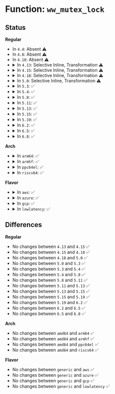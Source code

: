 # Function: <code>ww_mutex_lock</code>

## Status
<b>Regular</b>
<ul>
<li>
In <code>4.4</code>: Absent ⚠️
</li>
<li>
In <code>4.8</code>: Absent ⚠️
</li>
<li>
In <code>4.10</code>: Absent ⚠️
</li>
<li>
<details>
<summary>In <code>4.13</code>: Selective Inline, Transformation ⚠️</summary>

```c
int ww_mutex_lock(struct ww_mutex *lock, struct ww_acquire_ctx *ctx);
```

**Collision:** Unique Global

**Inline:** Selective

**Transformation:** True

**Instances:**

```
In kernel/locking/mutex.c (ffffffff81907950)
Location: kernel/locking/mutex.c:1190
Inline: True
```
**Symbols:**

```
ffffffff81907950-ffffffff8190798e: ww_mutex_lock.part.4 (STB_LOCAL)
ffffffff81908870-ffffffff819088d9: ww_mutex_lock (STB_GLOBAL)
```
</details>
</li>
<li>
<details>
<summary>In <code>4.15</code>: Selective Inline, Transformation ⚠️</summary>

```c
int ww_mutex_lock(struct ww_mutex *lock, struct ww_acquire_ctx *ctx);
```

**Collision:** Unique Global

**Inline:** Selective

**Transformation:** True

**Instances:**

```
In kernel/locking/mutex.c (ffffffff81991a40)
Location: kernel/locking/mutex.c:1190
Inline: True
```
**Symbols:**

```
ffffffff81991a40-ffffffff81991a7e: ww_mutex_lock.part.4 (STB_LOCAL)
ffffffff81992910-ffffffff8199297c: ww_mutex_lock (STB_GLOBAL)
```
</details>
</li>
<li>
<details>
<summary>In <code>4.18</code>: Selective Inline, Transformation ⚠️</summary>

```c
int ww_mutex_lock(struct ww_mutex *lock, struct ww_acquire_ctx *ctx);
```

**Collision:** Unique Global

**Inline:** Selective

**Transformation:** True

**Instances:**

```
In kernel/locking/mutex.c (ffffffff819ee270)
Location: kernel/locking/mutex.c:1214
Inline: True
```
**Symbols:**

```
ffffffff819ee270-ffffffff819ee2cd: ww_mutex_lock.part.7 (STB_LOCAL)
ffffffff819ee950-ffffffff819ee993: ww_mutex_lock (STB_GLOBAL)
```
</details>
</li>
<li>
<details>
<summary>In <code>5.0</code>: Selective Inline, Transformation ⚠️</summary>

```c
int ww_mutex_lock(struct ww_mutex *lock, struct ww_acquire_ctx *ctx);
```

**Collision:** Unique Global

**Inline:** Selective

**Transformation:** True

**Instances:**

```
In kernel/locking/mutex.c (ffffffff81a294e0)
Location: kernel/locking/mutex.c:1392
Inline: True
Direct callers:
  - drivers/regulator/core.c:regulator_summary_show
  - drivers/regulator/core.c:regulator_summary_lock_one
  - drivers/regulator/core.c:regulator_resume
  - drivers/regulator/core.c:regulator_suspend
  - drivers/regulator/core.c:regulator_unregister
  - drivers/regulator/core.c:regulator_allow_bypass
  - drivers/regulator/core.c:regulator_set_load
  - drivers/regulator/core.c:regulator_get_error_flags
  - drivers/regulator/core.c:_regulator_get_mode
  - drivers/regulator/core.c:regulator_set_mode
  - drivers/regulator/core.c:_regulator_get_current_limit
  - drivers/regulator/core.c:regulator_set_current_limit
  - drivers/regulator/core.c:regulator_sync_voltage
  - drivers/regulator/core.c:_regulator_list_voltage
  - drivers/regulator/core.c:regulator_disable_deferred
  - drivers/regulator/core.c:create_regulator
  - drivers/regulator/core.c:regulator_total_uA_show
  - drivers/regulator/core.c:regulator_state_show
  - drivers/regulator/core.c:regulator_uV_show
  - drivers/regulator/core.c:regulator_lock_dependent
  - drivers/regulator/core.c:regulator_lock_recursive
```
**Symbols:**

```
ffffffff81a294e0-ffffffff81a2953d: ww_mutex_lock.part.12 (STB_LOCAL)
ffffffff81a29cb0-ffffffff81a29cf3: ww_mutex_lock (STB_GLOBAL)
```
</details>
</li>
<li>
<details>
<summary>In <code>5.3</code>: ✅</summary>

```c
int ww_mutex_lock(struct ww_mutex *lock, struct ww_acquire_ctx *ctx);
```

**Collision:** Unique Global

**Inline:** No

**Transformation:** False

**Instances:**

```
In kernel/locking/mutex.c (ffffffff81a9a380)
Location: kernel/locking/mutex.c:1402
Inline: False
Direct callers:
  - drivers/regulator/core.c:regulator_summary_show
  - drivers/regulator/core.c:regulator_summary_lock_one
  - drivers/regulator/core.c:regulator_resume
  - drivers/regulator/core.c:regulator_suspend
  - drivers/regulator/core.c:regulator_remove_coupling
  - drivers/regulator/core.c:regulator_allow_bypass
  - drivers/regulator/core.c:regulator_set_load
  - drivers/regulator/core.c:regulator_get_error_flags
  - drivers/regulator/core.c:_regulator_get_mode
  - drivers/regulator/core.c:regulator_set_mode
  - drivers/regulator/core.c:_regulator_get_current_limit
  - drivers/regulator/core.c:regulator_set_current_limit
  - drivers/regulator/core.c:regulator_sync_voltage
  - drivers/regulator/core.c:_regulator_list_voltage
  - drivers/regulator/core.c:regulator_disable_deferred
  - drivers/regulator/core.c:create_regulator
  - drivers/regulator/core.c:regulator_total_uA_show
  - drivers/regulator/core.c:regulator_state_show
  - drivers/regulator/core.c:regulator_uV_show
  - drivers/regulator/core.c:regulator_lock_dependent
  - drivers/regulator/core.c:regulator_lock_recursive
```
**Symbols:**

```
ffffffff81a9a380-ffffffff81a9a40d: ww_mutex_lock (STB_GLOBAL)
```
</details>
</li>
<li>
<details>
<summary>In <code>5.4</code>: ✅</summary>

```c
int ww_mutex_lock(struct ww_mutex *lock, struct ww_acquire_ctx *ctx);
```

**Collision:** Unique Global

**Inline:** No

**Transformation:** False

**Instances:**

```
In kernel/locking/mutex.c (ffffffff81ad1cd0)
Location: kernel/locking/mutex.c:1428
Inline: False
Direct callers:
  - drivers/regulator/core.c:regulator_late_cleanup
  - drivers/regulator/core.c:regulator_summary_show
  - drivers/regulator/core.c:regulator_summary_lock_one
  - drivers/regulator/core.c:regulator_resume
  - drivers/regulator/core.c:regulator_suspend
  - drivers/regulator/core.c:regulator_remove_coupling
  - drivers/regulator/core.c:regulator_allow_bypass
  - drivers/regulator/core.c:regulator_set_load
  - drivers/regulator/core.c:regulator_get_error_flags
  - drivers/regulator/core.c:_regulator_get_mode
  - drivers/regulator/core.c:regulator_set_mode
  - drivers/regulator/core.c:_regulator_get_current_limit
  - drivers/regulator/core.c:regulator_set_current_limit
  - drivers/regulator/core.c:regulator_sync_voltage
  - drivers/regulator/core.c:_regulator_list_voltage
  - drivers/regulator/core.c:regulator_disable_deferred
  - drivers/regulator/core.c:create_regulator
  - drivers/regulator/core.c:regulator_total_uA_show
  - drivers/regulator/core.c:regulator_state_show
  - drivers/regulator/core.c:regulator_uV_show
  - drivers/regulator/core.c:regulator_lock_dependent
  - drivers/regulator/core.c:regulator_lock_recursive
```
**Symbols:**

```
ffffffff81ad1cd0-ffffffff81ad1d5d: ww_mutex_lock (STB_GLOBAL)
```
</details>
</li>
<li>
<details>
<summary>In <code>5.8</code>: ✅</summary>

```c
int ww_mutex_lock(struct ww_mutex *lock, struct ww_acquire_ctx *ctx);
```

**Collision:** Unique Global

**Inline:** No

**Transformation:** False

**Instances:**

```
In kernel/locking/mutex.c (ffffffff81bc9f00)
Location: kernel/locking/mutex.c:1428
Inline: False
Direct callers:
  - drivers/regulator/core.c:regulator_late_cleanup
  - drivers/regulator/core.c:regulator_summary_lock
  - drivers/regulator/core.c:regulator_summary_lock_one
  - drivers/regulator/core.c:regulator_resume
  - drivers/regulator/core.c:regulator_suspend
  - drivers/regulator/core.c:regulator_remove_coupling
  - drivers/regulator/core.c:regulator_allow_bypass
  - drivers/regulator/core.c:regulator_set_load
  - drivers/regulator/core.c:regulator_get_error_flags
  - drivers/regulator/core.c:regulator_get_mode
  - drivers/regulator/core.c:regulator_set_mode
  - drivers/regulator/core.c:regulator_get_current_limit
  - drivers/regulator/core.c:regulator_set_current_limit
  - drivers/regulator/core.c:regulator_sync_voltage
  - drivers/regulator/core.c:_regulator_list_voltage
  - drivers/regulator/core.c:regulator_disable_deferred
  - drivers/regulator/core.c:create_regulator
  - drivers/regulator/core.c:print_constraints
  - drivers/regulator/core.c:regulator_total_uA_show
  - drivers/regulator/core.c:regulator_state_show
  - drivers/regulator/core.c:regulator_opmode_show
  - drivers/regulator/core.c:regulator_uA_show
  - drivers/regulator/core.c:regulator_uV_show
  - drivers/regulator/core.c:regulator_lock_dependent
  - drivers/regulator/core.c:regulator_lock_recursive
  - drivers/dma-buf/dma-buf.c:dma_buf_detach
  - drivers/dma-buf/dma-buf.c:dma_buf_detach
  - drivers/dma-buf/dma-buf.c:dma_buf_dynamic_attach
  - drivers/dma-buf/dma-buf.c:dma_buf_dynamic_attach
  - drivers/dma-buf/dma-buf.c:dma_buf_ioctl
```
**Symbols:**

```
ffffffff81bc9f00-ffffffff81bc9f8b: ww_mutex_lock (STB_GLOBAL)
```
</details>
</li>
<li>
<details>
<summary>In <code>5.11</code>: ✅</summary>

```c
int ww_mutex_lock(struct ww_mutex *lock, struct ww_acquire_ctx *ctx);
```

**Collision:** Unique Global

**Inline:** No

**Transformation:** False

**Instances:**

```
In kernel/locking/mutex.c (ffffffff81c42d50)
Location: kernel/locking/mutex.c:1431
Inline: False
Direct callers:
  - drivers/regulator/core.c:regulator_late_cleanup
  - drivers/regulator/core.c:regulator_summary_lock
  - drivers/regulator/core.c:regulator_summary_lock_one
  - drivers/regulator/core.c:regulator_resume
  - drivers/regulator/core.c:regulator_suspend
  - drivers/regulator/core.c:regulator_remove_coupling
  - drivers/regulator/core.c:regulator_allow_bypass
  - drivers/regulator/core.c:regulator_set_load
  - drivers/regulator/core.c:regulator_get_error_flags
  - drivers/regulator/core.c:regulator_get_mode
  - drivers/regulator/core.c:regulator_set_mode
  - drivers/regulator/core.c:regulator_get_current_limit
  - drivers/regulator/core.c:regulator_set_current_limit
  - drivers/regulator/core.c:regulator_sync_voltage
  - drivers/regulator/core.c:_regulator_list_voltage
  - drivers/regulator/core.c:regulator_disable_deferred
  - drivers/regulator/core.c:destroy_regulator
  - drivers/regulator/core.c:regulator_resolve_supply
  - drivers/regulator/core.c:create_regulator
  - drivers/regulator/core.c:print_constraints_debug
  - drivers/regulator/core.c:regulator_total_uA_show
  - drivers/regulator/core.c:regulator_state_show
  - drivers/regulator/core.c:regulator_opmode_show
  - drivers/regulator/core.c:regulator_uA_show
  - drivers/regulator/core.c:regulator_uV_show
  - drivers/regulator/core.c:regulator_lock_dependent
  - drivers/regulator/core.c:regulator_lock_recursive
  - drivers/dma-buf/dma-buf.c:dma_buf_detach
  - drivers/dma-buf/dma-buf.c:dma_buf_detach
  - drivers/dma-buf/dma-buf.c:dma_buf_dynamic_attach
  - drivers/dma-buf/dma-buf.c:dma_buf_dynamic_attach
  - drivers/dma-buf/dma-buf.c:dma_buf_ioctl
```
**Symbols:**

```
ffffffff81c42d50-ffffffff81c42ddb: ww_mutex_lock (STB_GLOBAL)
```
</details>
</li>
<li>
<details>
<summary>In <code>5.13</code>: ✅</summary>

```c
int ww_mutex_lock(struct ww_mutex *lock, struct ww_acquire_ctx *ctx);
```

**Collision:** Unique Global

**Inline:** No

**Transformation:** False

**Instances:**

```
In kernel/locking/mutex.c (ffffffff81c353b0)
Location: kernel/locking/mutex.c:1429
Inline: False
Direct callers:
  - drivers/regulator/core.c:regulator_late_cleanup
  - drivers/regulator/core.c:regulator_summary_show
  - drivers/regulator/core.c:regulator_summary_lock_one
  - drivers/regulator/core.c:regulator_resume
  - drivers/regulator/core.c:regulator_suspend
  - drivers/regulator/core.c:regulator_remove_coupling
  - drivers/regulator/core.c:regulator_allow_bypass
  - drivers/regulator/core.c:regulator_set_load
  - drivers/regulator/core.c:regulator_get_error_flags
  - drivers/regulator/core.c:regulator_get_mode
  - drivers/regulator/core.c:regulator_set_mode
  - drivers/regulator/core.c:regulator_get_current_limit
  - drivers/regulator/core.c:regulator_set_current_limit
  - drivers/regulator/core.c:regulator_sync_voltage
  - drivers/regulator/core.c:_regulator_list_voltage
  - drivers/regulator/core.c:regulator_disable_deferred
  - drivers/regulator/core.c:regulator_resolve_supply
  - drivers/regulator/core.c:create_regulator
  - drivers/regulator/core.c:print_constraints_debug
  - drivers/regulator/core.c:regulator_total_uA_show
  - drivers/regulator/core.c:regulator_state_show
  - drivers/regulator/core.c:regulator_opmode_show
  - drivers/regulator/core.c:regulator_uA_show
  - drivers/regulator/core.c:regulator_uV_show
  - drivers/regulator/core.c:regulator_lock_dependent
  - drivers/regulator/core.c:regulator_lock_recursive
  - drivers/dma-buf/dma-buf.c:dma_buf_detach
  - drivers/dma-buf/dma-buf.c:dma_buf_detach
  - drivers/dma-buf/dma-buf.c:dma_buf_dynamic_attach
  - drivers/dma-buf/dma-buf.c:dma_buf_dynamic_attach
  - drivers/dma-buf/dma-buf.c:dma_buf_ioctl
```
**Symbols:**

```
ffffffff81c353b0-ffffffff81c3543b: ww_mutex_lock (STB_GLOBAL)
```
</details>
</li>
<li>
<details>
<summary>In <code>5.15</code>: ✅</summary>

```c
int ww_mutex_lock(struct ww_mutex *lock, struct ww_acquire_ctx *ctx);
```

**Collision:** Unique Global

**Inline:** No

**Transformation:** False

**Instances:**

```
In kernel/locking/mutex.c (ffffffff81d53bb0)
Location: kernel/locking/mutex.c:1041
Inline: False
Direct callers:
  - drivers/regulator/core.c:regulator_late_cleanup
  - drivers/regulator/core.c:regulator_summary_show
  - drivers/regulator/core.c:regulator_summary_lock_one
  - drivers/regulator/core.c:regulator_resume
  - drivers/regulator/core.c:regulator_suspend
  - drivers/regulator/core.c:regulator_remove_coupling
  - drivers/regulator/core.c:regulator_allow_bypass
  - drivers/regulator/core.c:regulator_set_load
  - drivers/regulator/core.c:regulator_get_error_flags
  - drivers/regulator/core.c:regulator_get_mode
  - drivers/regulator/core.c:regulator_set_mode
  - drivers/regulator/core.c:regulator_get_current_limit
  - drivers/regulator/core.c:regulator_set_current_limit
  - drivers/regulator/core.c:regulator_sync_voltage
  - drivers/regulator/core.c:regulator_sync_voltage_rdev
  - drivers/regulator/core.c:_regulator_list_voltage
  - drivers/regulator/core.c:regulator_disable_deferred
  - drivers/regulator/core.c:regulator_resolve_supply
  - drivers/regulator/core.c:create_regulator
  - drivers/regulator/core.c:print_constraints_debug
  - drivers/regulator/core.c:requested_microamps_show
  - drivers/regulator/core.c:state_show
  - drivers/regulator/core.c:opmode_show
  - drivers/regulator/core.c:microamps_show
  - drivers/regulator/core.c:microvolts_show
  - drivers/regulator/core.c:regulator_lock_dependent
  - drivers/regulator/core.c:regulator_lock_recursive
  - drivers/dma-buf/dma-buf.c:dma_buf_detach
  - drivers/dma-buf/dma-buf.c:dma_buf_detach
  - drivers/dma-buf/dma-buf.c:dma_buf_dynamic_attach
  - drivers/dma-buf/dma-buf.c:dma_buf_dynamic_attach
  - drivers/dma-buf/dma-buf.c:dma_buf_ioctl
  - drivers/dma-buf/dma-buf.c:dma_buf_poll
  - drivers/dma-buf/dma-buf.c:dma_buf_poll
```
**Symbols:**

```
ffffffff81d53bb0-ffffffff81d53c3b: ww_mutex_lock (STB_GLOBAL)
```
</details>
</li>
<li>
<details>
<summary>In <code>5.19</code>: ✅</summary>

```c
int ww_mutex_lock(struct ww_mutex *lock, struct ww_acquire_ctx *ctx);
```

**Collision:** Unique Global

**Inline:** No

**Transformation:** False

**Instances:**

```
In kernel/locking/mutex.c (ffffffff81f24270)
Location: kernel/locking/mutex.c:1097
Inline: False
Direct callers:
  - drivers/regulator/core.c:regulator_late_cleanup
  - drivers/regulator/core.c:regulator_summary_show
  - drivers/regulator/core.c:regulator_summary_lock_one
  - drivers/regulator/core.c:regulator_resume
  - drivers/regulator/core.c:regulator_suspend
  - drivers/regulator/core.c:regulator_remove_coupling
  - drivers/regulator/core.c:regulator_allow_bypass
  - drivers/regulator/core.c:regulator_set_load
  - drivers/regulator/core.c:_regulator_get_error_flags
  - drivers/regulator/core.c:regulator_get_mode
  - drivers/regulator/core.c:regulator_set_mode
  - drivers/regulator/core.c:regulator_get_current_limit
  - drivers/regulator/core.c:regulator_set_current_limit
  - drivers/regulator/core.c:regulator_sync_voltage
  - drivers/regulator/core.c:regulator_sync_voltage_rdev
  - drivers/regulator/core.c:_regulator_list_voltage
  - drivers/regulator/core.c:regulator_disable_deferred
  - drivers/regulator/core.c:_regulator_put
  - drivers/regulator/core.c:regulator_resolve_supply
  - drivers/regulator/core.c:create_regulator
  - drivers/regulator/core.c:print_constraints_debug
  - drivers/regulator/core.c:requested_microamps_show
  - drivers/regulator/core.c:state_show
  - drivers/regulator/core.c:opmode_show
  - drivers/regulator/core.c:microamps_show
  - drivers/regulator/core.c:microvolts_show
  - drivers/regulator/core.c:regulator_lock_dependent
  - drivers/regulator/core.c:regulator_lock_recursive
  - drivers/dma-buf/dma-buf.c:dma_buf_detach
  - drivers/dma-buf/dma-buf.c:dma_buf_detach
  - drivers/dma-buf/dma-buf.c:dma_buf_dynamic_attach
  - drivers/dma-buf/dma-buf.c:dma_buf_dynamic_attach
  - drivers/dma-buf/dma-buf.c:dma_buf_poll
  - drivers/dma-buf/dma-buf.c:dma_buf_poll
```
**Symbols:**

```
ffffffff81f24270-ffffffff81f24307: ww_mutex_lock (STB_GLOBAL)
```
</details>
</li>
<li>
<details>
<summary>In <code>6.2</code>: ✅</summary>

```c
int ww_mutex_lock(struct ww_mutex *lock, struct ww_acquire_ctx *ctx);
```

**Collision:** Unique Global

**Inline:** No

**Transformation:** False

**Instances:**

```
In kernel/locking/mutex.c (ffffffff820cf780)
Location: kernel/locking/mutex.c:1097
Inline: False
Direct callers:
  - drivers/regulator/core.c:regulator_late_cleanup
  - drivers/regulator/core.c:regulator_summary_show
  - drivers/regulator/core.c:regulator_summary_lock_one
  - drivers/regulator/core.c:regulator_resume
  - drivers/regulator/core.c:regulator_suspend
  - drivers/regulator/core.c:regulator_remove_coupling
  - drivers/regulator/core.c:_regulator_bulk_get
  - drivers/regulator/core.c:regulator_allow_bypass
  - drivers/regulator/core.c:_regulator_get_error_flags
  - drivers/regulator/core.c:regulator_get_mode
  - drivers/regulator/core.c:regulator_set_mode
  - drivers/regulator/core.c:regulator_get_current_limit
  - drivers/regulator/core.c:regulator_set_current_limit
  - drivers/regulator/core.c:regulator_sync_voltage
  - drivers/regulator/core.c:regulator_sync_voltage_rdev
  - drivers/regulator/core.c:_regulator_list_voltage
  - drivers/regulator/core.c:regulator_disable_deferred
  - drivers/regulator/core.c:_regulator_put
  - drivers/regulator/core.c:regulator_resolve_supply
  - drivers/regulator/core.c:create_regulator
  - drivers/regulator/core.c:print_constraints_debug
  - drivers/regulator/core.c:requested_microamps_show
  - drivers/regulator/core.c:state_show
  - drivers/regulator/core.c:opmode_show
  - drivers/regulator/core.c:microamps_show
  - drivers/regulator/core.c:microvolts_show
  - drivers/regulator/core.c:regulator_lock_dependent
  - drivers/regulator/core.c:regulator_lock_recursive
  - drivers/dma-buf/dma-buf.c:dma_buf_vunmap_unlocked
  - drivers/dma-buf/dma-buf.c:dma_buf_vmap_unlocked
  - drivers/dma-buf/dma-buf.c:dma_buf_mmap
  - drivers/dma-buf/dma-buf.c:dma_buf_unmap_attachment_unlocked
  - drivers/dma-buf/dma-buf.c:dma_buf_map_attachment_unlocked
  - drivers/dma-buf/dma-buf.c:dma_buf_detach
  - drivers/dma-buf/dma-buf.c:dma_buf_dynamic_attach
  - drivers/dma-buf/dma-buf.c:dma_buf_dynamic_attach
  - drivers/dma-buf/dma-buf.c:dma_buf_import_sync_file
  - drivers/dma-buf/dma-buf.c:dma_buf_poll
  - drivers/dma-buf/dma-buf.c:dma_buf_poll
  - drivers/dma-buf/dma-buf.c:dma_buf_mmap_internal
```
**Symbols:**

```
ffffffff820cf780-ffffffff820cf817: ww_mutex_lock (STB_GLOBAL)
```
</details>
</li>
<li>
<details>
<summary>In <code>6.5</code>: ✅</summary>

```c
int ww_mutex_lock(struct ww_mutex *lock, struct ww_acquire_ctx *ctx);
```

**Collision:** Unique Global

**Inline:** No

**Transformation:** False

**Instances:**

```
In kernel/locking/mutex.c (ffffffff821544f0)
Location: kernel/locking/mutex.c:1097
Inline: False
Direct callers:
  - drivers/regulator/core.c:regulator_late_cleanup
  - drivers/regulator/core.c:regulator_summary_show
  - drivers/regulator/core.c:regulator_summary_lock_one
  - drivers/regulator/core.c:regulator_resume
  - drivers/regulator/core.c:regulator_suspend
  - drivers/regulator/core.c:regulator_remove_coupling
  - drivers/regulator/core.c:_regulator_bulk_get
  - drivers/regulator/core.c:regulator_allow_bypass
  - drivers/regulator/core.c:_regulator_get_error_flags
  - drivers/regulator/core.c:regulator_get_mode
  - drivers/regulator/core.c:regulator_set_mode
  - drivers/regulator/core.c:regulator_get_current_limit
  - drivers/regulator/core.c:regulator_set_current_limit
  - drivers/regulator/core.c:regulator_sync_voltage
  - drivers/regulator/core.c:regulator_sync_voltage_rdev
  - drivers/regulator/core.c:_regulator_list_voltage
  - drivers/regulator/core.c:regulator_disable_deferred
  - drivers/regulator/core.c:_regulator_put
  - drivers/regulator/core.c:regulator_resolve_supply
  - drivers/regulator/core.c:regulator_resolve_supply
  - drivers/regulator/core.c:regulator_resolve_supply
  - drivers/regulator/core.c:regulator_resolve_supply
  - drivers/regulator/core.c:print_constraints_debug
  - drivers/regulator/core.c:requested_microamps_show
  - drivers/regulator/core.c:state_show
  - drivers/regulator/core.c:opmode_show
  - drivers/regulator/core.c:microamps_show
  - drivers/regulator/core.c:microvolts_show
  - drivers/regulator/core.c:regulator_lock_dependent
  - drivers/regulator/core.c:regulator_lock_recursive
  - drivers/dma-buf/dma-buf.c:dma_buf_vunmap_unlocked
  - drivers/dma-buf/dma-buf.c:dma_buf_vmap_unlocked
  - drivers/dma-buf/dma-buf.c:dma_buf_mmap
  - drivers/dma-buf/dma-buf.c:dma_buf_unmap_attachment_unlocked
  - drivers/dma-buf/dma-buf.c:dma_buf_map_attachment_unlocked
  - drivers/dma-buf/dma-buf.c:dma_buf_detach
  - drivers/dma-buf/dma-buf.c:dma_buf_dynamic_attach
  - drivers/dma-buf/dma-buf.c:dma_buf_dynamic_attach
  - drivers/dma-buf/dma-buf.c:dma_buf_import_sync_file
  - drivers/dma-buf/dma-buf.c:dma_buf_poll
  - drivers/dma-buf/dma-buf.c:dma_buf_poll
  - drivers/dma-buf/dma-buf.c:dma_buf_mmap_internal
```
**Symbols:**

```
ffffffff821544f0-ffffffff82154587: ww_mutex_lock (STB_GLOBAL)
```
</details>
</li>
<li>
<details>
<summary>In <code>6.8</code>: ✅</summary>

```c
int ww_mutex_lock(struct ww_mutex *lock, struct ww_acquire_ctx *ctx);
```

**Collision:** Unique Global

**Inline:** No

**Transformation:** False

**Instances:**

```
In kernel/locking/mutex.c (ffffffff82237330)
Location: kernel/locking/mutex.c:1102
Inline: False
Direct callers:
  - drivers/regulator/core.c:regulator_late_cleanup
  - drivers/regulator/core.c:regulator_summary_show
  - drivers/regulator/core.c:regulator_summary_lock_one
  - drivers/regulator/core.c:regulator_resume
  - drivers/regulator/core.c:regulator_suspend
  - drivers/regulator/core.c:regulator_remove_coupling
  - drivers/regulator/core.c:_regulator_bulk_get
  - drivers/regulator/core.c:regulator_allow_bypass
  - drivers/regulator/core.c:_regulator_get_error_flags
  - drivers/regulator/core.c:regulator_get_mode
  - drivers/regulator/core.c:regulator_set_mode
  - drivers/regulator/core.c:regulator_get_current_limit
  - drivers/regulator/core.c:regulator_set_current_limit
  - drivers/regulator/core.c:regulator_sync_voltage
  - drivers/regulator/core.c:regulator_sync_voltage_rdev
  - drivers/regulator/core.c:_regulator_list_voltage
  - drivers/regulator/core.c:regulator_disable_deferred
  - drivers/regulator/core.c:_regulator_put
  - drivers/regulator/core.c:regulator_resolve_supply
  - drivers/regulator/core.c:regulator_resolve_supply
  - drivers/regulator/core.c:regulator_resolve_supply
  - drivers/regulator/core.c:regulator_resolve_supply
  - drivers/regulator/core.c:print_constraints_debug
  - drivers/regulator/core.c:requested_microamps_show
  - drivers/regulator/core.c:state_show
  - drivers/regulator/core.c:opmode_show
  - drivers/regulator/core.c:microamps_show
  - drivers/regulator/core.c:microvolts_show
  - drivers/regulator/core.c:regulator_lock_dependent
  - drivers/regulator/core.c:regulator_lock_recursive
  - drivers/dma-buf/dma-buf.c:dma_buf_vunmap_unlocked
  - drivers/dma-buf/dma-buf.c:dma_buf_vmap_unlocked
  - drivers/dma-buf/dma-buf.c:dma_buf_unmap_attachment_unlocked
  - drivers/dma-buf/dma-buf.c:dma_buf_map_attachment_unlocked
  - drivers/dma-buf/dma-buf.c:dma_buf_detach
  - drivers/dma-buf/dma-buf.c:dma_buf_dynamic_attach
  - drivers/dma-buf/dma-buf.c:dma_buf_dynamic_attach
  - drivers/dma-buf/dma-buf.c:dma_buf_import_sync_file
  - drivers/dma-buf/dma-buf.c:dma_buf_poll
  - drivers/dma-buf/dma-buf.c:dma_buf_poll
  - drivers/gpu/drm/drm_gem.c:drm_gem_vunmap_unlocked
  - drivers/gpu/drm/drm_gem.c:drm_gem_vmap_unlocked
  - drivers/gpu/drm/drm_modeset_lock.c:drm_modeset_backoff
  - drivers/gpu/drm/drm_gem_shmem_helper.c:drm_gem_shmem_vm_close
  - drivers/gpu/drm/drm_gem_shmem_helper.c:drm_gem_shmem_vm_open
  - drivers/gpu/drm/drm_gem_shmem_helper.c:drm_gem_shmem_fault
  - drivers/gpu/drm/drm_gem_shmem_helper.c:drm_gem_shmem_unpin
  - drivers/gpu/drm/drm_gem_shmem_helper.c:drm_gem_shmem_free
```
**Symbols:**

```
ffffffff82237330-ffffffff822373c7: ww_mutex_lock (STB_GLOBAL)
```
</details>
</li>
</ul>
<b>Arch</b>
<ul>
<li>
<details>
<summary>In <code>arm64</code>: ✅</summary>

```c
int ww_mutex_lock(struct ww_mutex *lock, struct ww_acquire_ctx *ctx);
```

**Collision:** Unique Global

**Inline:** No

**Transformation:** False

**Instances:**

```
In kernel/locking/mutex.c (ffff800010da40e8)
Location: kernel/locking/mutex.c:1428
Inline: False
Direct callers:
  - drivers/regulator/core.c:regulator_late_cleanup
  - drivers/regulator/core.c:regulator_summary_show
  - drivers/regulator/core.c:regulator_summary_lock_one
  - drivers/regulator/core.c:regulator_resume
  - drivers/regulator/core.c:regulator_suspend
  - drivers/regulator/core.c:regulator_remove_coupling
  - drivers/regulator/core.c:regulator_resolve_coupling
  - drivers/regulator/core.c:regulator_allow_bypass
  - drivers/regulator/core.c:regulator_set_load
  - drivers/regulator/core.c:regulator_get_error_flags
  - drivers/regulator/core.c:_regulator_get_mode
  - drivers/regulator/core.c:regulator_set_mode
  - drivers/regulator/core.c:_regulator_get_current_limit
  - drivers/regulator/core.c:regulator_set_current_limit
  - drivers/regulator/core.c:regulator_sync_voltage
  - drivers/regulator/core.c:_regulator_list_voltage
  - drivers/regulator/core.c:regulator_disable_deferred
  - drivers/regulator/core.c:create_regulator
  - drivers/regulator/core.c:regulator_total_uA_show
  - drivers/regulator/core.c:regulator_state_show
  - drivers/regulator/core.c:regulator_uV_show
  - drivers/regulator/core.c:regulator_lock_dependent
  - drivers/regulator/core.c:regulator_lock_recursive
```
**Symbols:**

```
ffff800010da40e8-ffff800010da41ec: ww_mutex_lock (STB_GLOBAL)
```
</details>
</li>
<li>
<details>
<summary>In <code>armhf</code>: ✅</summary>

```c
int ww_mutex_lock(struct ww_mutex *lock, struct ww_acquire_ctx *ctx);
```

**Collision:** Unique Global

**Inline:** No

**Transformation:** False

**Instances:**

```
In kernel/locking/mutex.c (c0e9c0dc)
Location: kernel/locking/mutex.c:1428
Inline: False
Direct callers:
  - drivers/regulator/core.c:regulator_late_cleanup
  - drivers/regulator/core.c:regulator_summary_show
  - drivers/regulator/core.c:regulator_summary_lock_one
  - drivers/regulator/core.c:regulator_resume
  - drivers/regulator/core.c:regulator_suspend
  - drivers/regulator/core.c:regulator_remove_coupling
  - drivers/regulator/core.c:regulator_resolve_coupling
  - drivers/regulator/core.c:regulator_allow_bypass
  - drivers/regulator/core.c:regulator_set_load
  - drivers/regulator/core.c:regulator_get_error_flags
  - drivers/regulator/core.c:_regulator_get_mode
  - drivers/regulator/core.c:regulator_set_mode
  - drivers/regulator/core.c:_regulator_get_current_limit
  - drivers/regulator/core.c:regulator_set_current_limit
  - drivers/regulator/core.c:regulator_sync_voltage
  - drivers/regulator/core.c:_regulator_list_voltage
  - drivers/regulator/core.c:regulator_disable_deferred
  - drivers/regulator/core.c:create_regulator
  - drivers/regulator/core.c:regulator_total_uA_show
  - drivers/regulator/core.c:regulator_state_show
  - drivers/regulator/core.c:regulator_uV_show
  - drivers/regulator/core.c:regulator_lock_dependent
  - drivers/regulator/core.c:regulator_lock_recursive
```
**Symbols:**

```
c0e9c0dc-c0e9c1ac: ww_mutex_lock (STB_GLOBAL)
```
</details>
</li>
<li>
<details>
<summary>In <code>ppc64el</code>: ✅</summary>

```c
int ww_mutex_lock(struct ww_mutex *lock, struct ww_acquire_ctx *ctx);
```

**Collision:** Unique Global

**Inline:** No

**Transformation:** False

**Instances:**

```
In kernel/locking/mutex.c (c000000000ee69f0)
Location: kernel/locking/mutex.c:1428
Inline: False
Direct callers:
  - drivers/regulator/core.c:regulator_late_cleanup
  - drivers/regulator/core.c:regulator_summary_show
  - drivers/regulator/core.c:regulator_summary_lock_one
  - drivers/regulator/core.c:regulator_resume
  - drivers/regulator/core.c:regulator_suspend
  - drivers/regulator/core.c:regulator_remove_coupling
  - drivers/regulator/core.c:regulator_resolve_coupling
  - drivers/regulator/core.c:regulator_allow_bypass
  - drivers/regulator/core.c:regulator_set_load
  - drivers/regulator/core.c:regulator_get_error_flags
  - drivers/regulator/core.c:_regulator_get_mode
  - drivers/regulator/core.c:regulator_set_mode
  - drivers/regulator/core.c:_regulator_get_current_limit
  - drivers/regulator/core.c:regulator_set_current_limit
  - drivers/regulator/core.c:regulator_sync_voltage
  - drivers/regulator/core.c:_regulator_list_voltage
  - drivers/regulator/core.c:regulator_disable_deferred
  - drivers/regulator/core.c:create_regulator
  - drivers/regulator/core.c:regulator_total_uA_show
  - drivers/regulator/core.c:regulator_state_show
  - drivers/regulator/core.c:regulator_uV_show
  - drivers/regulator/core.c:regulator_lock_dependent
  - drivers/regulator/core.c:regulator_lock_recursive
```
**Symbols:**

```
c000000000ee69f0-c000000000ee6b14: ww_mutex_lock (STB_GLOBAL)
```
</details>
</li>
<li>
<details>
<summary>In <code>riscv64</code>: ✅</summary>

```c
int ww_mutex_lock(struct ww_mutex *lock, struct ww_acquire_ctx *ctx);
```

**Collision:** Unique Global

**Inline:** No

**Transformation:** False

**Instances:**

```
In kernel/locking/mutex.c (ffffffe0008c76ac)
Location: kernel/locking/mutex.c:1428
Inline: False
Direct callers:
  - drivers/regulator/core.c:regulator_late_cleanup
  - drivers/regulator/core.c:regulator_summary_show
  - drivers/regulator/core.c:regulator_summary_lock_one
  - drivers/regulator/core.c:regulator_remove_coupling
  - drivers/regulator/core.c:regulator_resolve_coupling
  - drivers/regulator/core.c:regulator_allow_bypass
  - drivers/regulator/core.c:regulator_set_load
  - drivers/regulator/core.c:regulator_get_error_flags
  - drivers/regulator/core.c:_regulator_get_mode
  - drivers/regulator/core.c:regulator_set_mode
  - drivers/regulator/core.c:_regulator_get_current_limit
  - drivers/regulator/core.c:regulator_set_current_limit
  - drivers/regulator/core.c:regulator_sync_voltage
  - drivers/regulator/core.c:_regulator_list_voltage
  - drivers/regulator/core.c:regulator_disable_deferred
  - drivers/regulator/core.c:create_regulator
  - drivers/regulator/core.c:regulator_total_uA_show
  - drivers/regulator/core.c:regulator_state_show
  - drivers/regulator/core.c:regulator_uV_show
  - drivers/regulator/core.c:regulator_lock_dependent
  - drivers/regulator/core.c:regulator_lock_recursive
```
**Symbols:**

```
ffffffe0008c76ac-ffffffe0008c777e: ww_mutex_lock (STB_GLOBAL)
```
</details>
</li>
</ul>
<b>Flavor</b>
<ul>
<li>
<details>
<summary>In <code>aws</code>: ✅</summary>

```c
int ww_mutex_lock(struct ww_mutex *lock, struct ww_acquire_ctx *ctx);
```

**Collision:** Unique Global

**Inline:** No

**Transformation:** False

**Instances:**

```
In kernel/locking/mutex.c (ffffffff81a70b40)
Location: kernel/locking/mutex.c:1428
Inline: False
Direct callers:
  - drivers/regulator/core.c:regulator_late_cleanup
  - drivers/regulator/core.c:regulator_summary_show
  - drivers/regulator/core.c:regulator_summary_lock_one
  - drivers/regulator/core.c:regulator_remove_coupling
  - drivers/regulator/core.c:regulator_allow_bypass
  - drivers/regulator/core.c:regulator_set_load
  - drivers/regulator/core.c:regulator_get_error_flags
  - drivers/regulator/core.c:_regulator_get_mode
  - drivers/regulator/core.c:regulator_set_mode
  - drivers/regulator/core.c:_regulator_get_current_limit
  - drivers/regulator/core.c:regulator_set_current_limit
  - drivers/regulator/core.c:regulator_sync_voltage
  - drivers/regulator/core.c:_regulator_list_voltage
  - drivers/regulator/core.c:regulator_disable_deferred
  - drivers/regulator/core.c:create_regulator
  - drivers/regulator/core.c:regulator_total_uA_show
  - drivers/regulator/core.c:regulator_state_show
  - drivers/regulator/core.c:regulator_uV_show
  - drivers/regulator/core.c:regulator_lock_dependent
  - drivers/regulator/core.c:regulator_lock_recursive
```
**Symbols:**

```
ffffffff81a70b40-ffffffff81a70bcd: ww_mutex_lock (STB_GLOBAL)
```
</details>
</li>
<li>
<details>
<summary>In <code>azure</code>: ✅</summary>

```c
int ww_mutex_lock(struct ww_mutex *lock, struct ww_acquire_ctx *ctx);
```

**Collision:** Unique Global

**Inline:** No

**Transformation:** False

**Instances:**

```
In kernel/locking/mutex.c (ffffffff81a2cf30)
Location: kernel/locking/mutex.c:1428
Inline: False
Direct callers:
  - drivers/regulator/core.c:regulator_late_cleanup
  - drivers/regulator/core.c:regulator_summary_show
  - drivers/regulator/core.c:regulator_summary_lock_one
  - drivers/regulator/core.c:regulator_resume
  - drivers/regulator/core.c:regulator_suspend
  - drivers/regulator/core.c:regulator_remove_coupling
  - drivers/regulator/core.c:regulator_allow_bypass
  - drivers/regulator/core.c:regulator_set_load
  - drivers/regulator/core.c:regulator_get_error_flags
  - drivers/regulator/core.c:_regulator_get_mode
  - drivers/regulator/core.c:regulator_set_mode
  - drivers/regulator/core.c:_regulator_get_current_limit
  - drivers/regulator/core.c:regulator_set_current_limit
  - drivers/regulator/core.c:regulator_sync_voltage
  - drivers/regulator/core.c:_regulator_list_voltage
  - drivers/regulator/core.c:regulator_disable_deferred
  - drivers/regulator/core.c:create_regulator
  - drivers/regulator/core.c:regulator_total_uA_show
  - drivers/regulator/core.c:regulator_state_show
  - drivers/regulator/core.c:regulator_uV_show
  - drivers/regulator/core.c:regulator_lock_dependent
  - drivers/regulator/core.c:regulator_lock_recursive
```
**Symbols:**

```
ffffffff81a2cf30-ffffffff81a2cfbd: ww_mutex_lock (STB_GLOBAL)
```
</details>
</li>
<li>
<details>
<summary>In <code>gcp</code>: ✅</summary>

```c
int ww_mutex_lock(struct ww_mutex *lock, struct ww_acquire_ctx *ctx);
```

**Collision:** Unique Global

**Inline:** No

**Transformation:** False

**Instances:**

```
In kernel/locking/mutex.c (ffffffff81adcf50)
Location: kernel/locking/mutex.c:1428
Inline: False
Direct callers:
  - drivers/regulator/core.c:regulator_late_cleanup
  - drivers/regulator/core.c:regulator_summary_show
  - drivers/regulator/core.c:regulator_summary_lock_one
  - drivers/regulator/core.c:regulator_resume
  - drivers/regulator/core.c:regulator_suspend
  - drivers/regulator/core.c:regulator_remove_coupling
  - drivers/regulator/core.c:regulator_allow_bypass
  - drivers/regulator/core.c:regulator_set_load
  - drivers/regulator/core.c:regulator_get_error_flags
  - drivers/regulator/core.c:_regulator_get_mode
  - drivers/regulator/core.c:regulator_set_mode
  - drivers/regulator/core.c:_regulator_get_current_limit
  - drivers/regulator/core.c:regulator_set_current_limit
  - drivers/regulator/core.c:regulator_sync_voltage
  - drivers/regulator/core.c:_regulator_list_voltage
  - drivers/regulator/core.c:regulator_disable_deferred
  - drivers/regulator/core.c:create_regulator
  - drivers/regulator/core.c:regulator_total_uA_show
  - drivers/regulator/core.c:regulator_state_show
  - drivers/regulator/core.c:regulator_uV_show
  - drivers/regulator/core.c:regulator_lock_dependent
  - drivers/regulator/core.c:regulator_lock_recursive
```
**Symbols:**

```
ffffffff81adcf50-ffffffff81adcfdd: ww_mutex_lock (STB_GLOBAL)
```
</details>
</li>
<li>
<details>
<summary>In <code>lowlatency</code>: ✅</summary>

```c
int ww_mutex_lock(struct ww_mutex *lock, struct ww_acquire_ctx *ctx);
```

**Collision:** Unique Global

**Inline:** No

**Transformation:** False

**Instances:**

```
In kernel/locking/mutex.c (ffffffff81ae9a80)
Location: kernel/locking/mutex.c:1428
Inline: False
Direct callers:
  - drivers/regulator/core.c:regulator_late_cleanup
  - drivers/regulator/core.c:regulator_summary_show
  - drivers/regulator/core.c:regulator_summary_lock_one
  - drivers/regulator/core.c:regulator_resume
  - drivers/regulator/core.c:regulator_suspend
  - drivers/regulator/core.c:regulator_remove_coupling
  - drivers/regulator/core.c:regulator_allow_bypass
  - drivers/regulator/core.c:regulator_set_load
  - drivers/regulator/core.c:regulator_get_error_flags
  - drivers/regulator/core.c:_regulator_get_mode
  - drivers/regulator/core.c:regulator_set_mode
  - drivers/regulator/core.c:_regulator_get_current_limit
  - drivers/regulator/core.c:regulator_set_current_limit
  - drivers/regulator/core.c:regulator_sync_voltage
  - drivers/regulator/core.c:_regulator_list_voltage
  - drivers/regulator/core.c:regulator_disable_deferred
  - drivers/regulator/core.c:create_regulator
  - drivers/regulator/core.c:regulator_total_uA_show
  - drivers/regulator/core.c:regulator_state_show
  - drivers/regulator/core.c:regulator_uV_show
  - drivers/regulator/core.c:regulator_lock_dependent
  - drivers/regulator/core.c:regulator_lock_recursive
```
**Symbols:**

```
ffffffff81ae9a80-ffffffff81ae9b03: ww_mutex_lock (STB_GLOBAL)
```
</details>
</li>
</ul>

## Differences
<b>Regular</b>
<ul>
<li>
No changes between <code>4.13</code> and <code>4.15</code> ✅
</li>
<li>
No changes between <code>4.15</code> and <code>4.18</code> ✅
</li>
<li>
No changes between <code>4.18</code> and <code>5.0</code> ✅
</li>
<li>
No changes between <code>5.0</code> and <code>5.3</code> ✅
</li>
<li>
No changes between <code>5.3</code> and <code>5.4</code> ✅
</li>
<li>
No changes between <code>5.4</code> and <code>5.8</code> ✅
</li>
<li>
No changes between <code>5.8</code> and <code>5.11</code> ✅
</li>
<li>
No changes between <code>5.11</code> and <code>5.13</code> ✅
</li>
<li>
No changes between <code>5.13</code> and <code>5.15</code> ✅
</li>
<li>
No changes between <code>5.15</code> and <code>5.19</code> ✅
</li>
<li>
No changes between <code>5.19</code> and <code>6.2</code> ✅
</li>
<li>
No changes between <code>6.2</code> and <code>6.5</code> ✅
</li>
<li>
No changes between <code>6.5</code> and <code>6.8</code> ✅
</li>
</ul>
<b>Arch</b>
<ul>
<li>
No changes between <code>amd64</code> and <code>arm64</code> ✅
</li>
<li>
No changes between <code>amd64</code> and <code>armhf</code> ✅
</li>
<li>
No changes between <code>amd64</code> and <code>ppc64el</code> ✅
</li>
<li>
No changes between <code>amd64</code> and <code>riscv64</code> ✅
</li>
</ul>
<b>Flavor</b>
<ul>
<li>
No changes between <code>generic</code> and <code>aws</code> ✅
</li>
<li>
No changes between <code>generic</code> and <code>azure</code> ✅
</li>
<li>
No changes between <code>generic</code> and <code>gcp</code> ✅
</li>
<li>
No changes between <code>generic</code> and <code>lowlatency</code> ✅
</li>
</ul>
